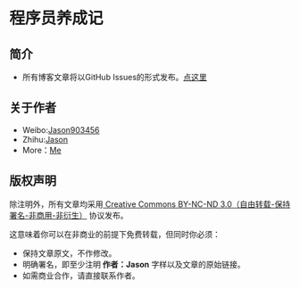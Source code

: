# 程序员养成记

## 简介

+ 所有博客文章将以GitHub Issues的形式发布。<a href="https://github.com/dongjun111111/blog/issues">点这里</a>

## 关于作者
+ Weibo:<a href="http://weibo.com/u/3164465513" target="_blank">Jason903456</a>
+ Zhihu:<a href="http://www.zhihu.com/people/djason" target="_blank">Jason</a>
+ More：<a href="http://dongjun111111.github.io/">Me</a>

## 版权声明
除注明外，所有文章均采用<a href="http://creativecommons.org/licenses/by-nc-nd/3.0/deed.zh" target="_blank"> Creative Commons BY-NC-ND 3.0（自由转载-保持署名-非商用-非衍生）</a> 协议发布。

这意味着你可以在非商业的前提下免费转载，但同时你必须：

+ 保持文章原文，不作修改。
+ 明确署名，即至少注明<b> 作者：Jason</b> 字样以及文章的原始链接。
+ 如需商业合作，请直接联系作者。

